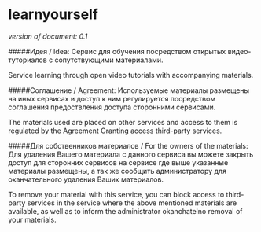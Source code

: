 # learnyourself
*version of document: 0.1*

#####Идея / Idea:
Сервис для обучения посредством открытых видео-туториалов с сопутствующими материалами.

Service learning through open video tutorials with accompanying materials.

#####Соглашение / Agreement:
Используемые материалы размещены на иных сервисах и доступ к ним регулируется посредством соглашения предоствления доступа сторонними сервисами.

The materials used are placed on other services and access to them is regulated by the Agreement Granting access third-party services.

#####Для собственников материалов / For the owners of the materials:
Для удаления Вашего материала с данного сервиса вы можете закрыть доступ для сторонних сервисов на сервисе где выше указанные материалы размещены, а так же сообщить администратору для оканчательного удаления Ваших материалов.

To remove your material with this service, you can block access to third-party services in the service where the above mentioned materials are available, as well as to inform the administrator okanchatelno removal of your materials.
